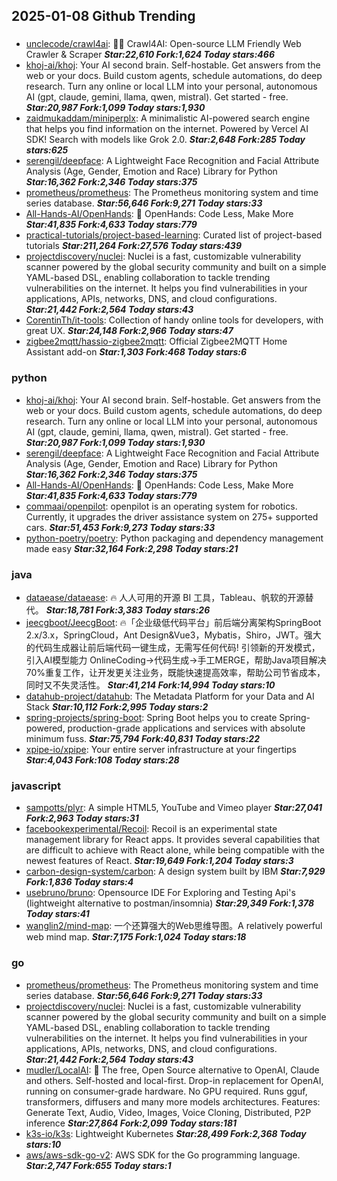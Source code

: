 ## 2025-01-08 Github Trending

### 
* [unclecode/crawl4ai](https://github.com/unclecode/crawl4ai): 🚀🤖 Crawl4AI: Open-source LLM Friendly Web Crawler & Scraper ***Star:22,610 Fork:1,624 Today stars:466***
* [khoj-ai/khoj](https://github.com/khoj-ai/khoj): Your AI second brain. Self-hostable. Get answers from the web or your docs. Build custom agents, schedule automations, do deep research. Turn any online or local LLM into your personal, autonomous AI (gpt, claude, gemini, llama, qwen, mistral). Get started - free. ***Star:20,987 Fork:1,099 Today stars:1,930***
* [zaidmukaddam/miniperplx](https://github.com/zaidmukaddam/miniperplx): A minimalistic AI-powered search engine that helps you find information on the internet. Powered by Vercel AI SDK! Search with models like Grok 2.0. ***Star:2,648 Fork:285 Today stars:625***
* [serengil/deepface](https://github.com/serengil/deepface): A Lightweight Face Recognition and Facial Attribute Analysis (Age, Gender, Emotion and Race) Library for Python ***Star:16,362 Fork:2,346 Today stars:375***
* [prometheus/prometheus](https://github.com/prometheus/prometheus): The Prometheus monitoring system and time series database. ***Star:56,646 Fork:9,271 Today stars:33***
* [All-Hands-AI/OpenHands](https://github.com/All-Hands-AI/OpenHands): 🙌 OpenHands: Code Less, Make More ***Star:41,835 Fork:4,633 Today stars:779***
* [practical-tutorials/project-based-learning](https://github.com/practical-tutorials/project-based-learning): Curated list of project-based tutorials ***Star:211,264 Fork:27,576 Today stars:439***
* [projectdiscovery/nuclei](https://github.com/projectdiscovery/nuclei): Nuclei is a fast, customizable vulnerability scanner powered by the global security community and built on a simple YAML-based DSL, enabling collaboration to tackle trending vulnerabilities on the internet. It helps you find vulnerabilities in your applications, APIs, networks, DNS, and cloud configurations. ***Star:21,442 Fork:2,564 Today stars:43***
* [CorentinTh/it-tools](https://github.com/CorentinTh/it-tools): Collection of handy online tools for developers, with great UX. ***Star:24,148 Fork:2,966 Today stars:47***
* [zigbee2mqtt/hassio-zigbee2mqtt](https://github.com/zigbee2mqtt/hassio-zigbee2mqtt): Official Zigbee2MQTT Home Assistant add-on ***Star:1,303 Fork:468 Today stars:6***

### python
* [khoj-ai/khoj](https://github.com/khoj-ai/khoj): Your AI second brain. Self-hostable. Get answers from the web or your docs. Build custom agents, schedule automations, do deep research. Turn any online or local LLM into your personal, autonomous AI (gpt, claude, gemini, llama, qwen, mistral). Get started - free. ***Star:20,987 Fork:1,099 Today stars:1,930***
* [serengil/deepface](https://github.com/serengil/deepface): A Lightweight Face Recognition and Facial Attribute Analysis (Age, Gender, Emotion and Race) Library for Python ***Star:16,362 Fork:2,346 Today stars:375***
* [All-Hands-AI/OpenHands](https://github.com/All-Hands-AI/OpenHands): 🙌 OpenHands: Code Less, Make More ***Star:41,835 Fork:4,633 Today stars:779***
* [commaai/openpilot](https://github.com/commaai/openpilot): openpilot is an operating system for robotics. Currently, it upgrades the driver assistance system on 275+ supported cars. ***Star:51,453 Fork:9,273 Today stars:33***
* [python-poetry/poetry](https://github.com/python-poetry/poetry): Python packaging and dependency management made easy ***Star:32,164 Fork:2,298 Today stars:21***

### java
* [dataease/dataease](https://github.com/dataease/dataease): 🔥 人人可用的开源 BI 工具，Tableau、帆软的开源替代。 ***Star:18,781 Fork:3,383 Today stars:26***
* [jeecgboot/JeecgBoot](https://github.com/jeecgboot/JeecgBoot): 🔥「企业级低代码平台」前后端分离架构SpringBoot 2.x/3.x，SpringCloud，Ant Design&Vue3，Mybatis，Shiro，JWT。强大的代码生成器让前后端代码一键生成，无需写任何代码! 引领新的开发模式，引入AI模型能力 OnlineCoding->代码生成->手工MERGE，帮助Java项目解决70%重复工作，让开发更关注业务，既能快速提高效率，帮助公司节省成本，同时又不失灵活性。 ***Star:41,214 Fork:14,994 Today stars:10***
* [datahub-project/datahub](https://github.com/datahub-project/datahub): The Metadata Platform for your Data and AI Stack ***Star:10,112 Fork:2,995 Today stars:2***
* [spring-projects/spring-boot](https://github.com/spring-projects/spring-boot): Spring Boot helps you to create Spring-powered, production-grade applications and services with absolute minimum fuss. ***Star:75,794 Fork:40,831 Today stars:22***
* [xpipe-io/xpipe](https://github.com/xpipe-io/xpipe): Your entire server infrastructure at your fingertips ***Star:4,043 Fork:108 Today stars:28***

### javascript
* [sampotts/plyr](https://github.com/sampotts/plyr): A simple HTML5, YouTube and Vimeo player ***Star:27,041 Fork:2,963 Today stars:31***
* [facebookexperimental/Recoil](https://github.com/facebookexperimental/Recoil): Recoil is an experimental state management library for React apps. It provides several capabilities that are difficult to achieve with React alone, while being compatible with the newest features of React. ***Star:19,649 Fork:1,204 Today stars:3***
* [carbon-design-system/carbon](https://github.com/carbon-design-system/carbon): A design system built by IBM ***Star:7,929 Fork:1,836 Today stars:4***
* [usebruno/bruno](https://github.com/usebruno/bruno): Opensource IDE For Exploring and Testing Api's (lightweight alternative to postman/insomnia) ***Star:29,349 Fork:1,378 Today stars:41***
* [wanglin2/mind-map](https://github.com/wanglin2/mind-map): 一个还算强大的Web思维导图。A relatively powerful web mind map. ***Star:7,175 Fork:1,024 Today stars:18***

### go
* [prometheus/prometheus](https://github.com/prometheus/prometheus): The Prometheus monitoring system and time series database. ***Star:56,646 Fork:9,271 Today stars:33***
* [projectdiscovery/nuclei](https://github.com/projectdiscovery/nuclei): Nuclei is a fast, customizable vulnerability scanner powered by the global security community and built on a simple YAML-based DSL, enabling collaboration to tackle trending vulnerabilities on the internet. It helps you find vulnerabilities in your applications, APIs, networks, DNS, and cloud configurations. ***Star:21,442 Fork:2,564 Today stars:43***
* [mudler/LocalAI](https://github.com/mudler/LocalAI): 🤖 The free, Open Source alternative to OpenAI, Claude and others. Self-hosted and local-first. Drop-in replacement for OpenAI, running on consumer-grade hardware. No GPU required. Runs gguf, transformers, diffusers and many more models architectures. Features: Generate Text, Audio, Video, Images, Voice Cloning, Distributed, P2P inference ***Star:27,864 Fork:2,099 Today stars:181***
* [k3s-io/k3s](https://github.com/k3s-io/k3s): Lightweight Kubernetes ***Star:28,499 Fork:2,368 Today stars:10***
* [aws/aws-sdk-go-v2](https://github.com/aws/aws-sdk-go-v2): AWS SDK for the Go programming language. ***Star:2,747 Fork:655 Today stars:1***
